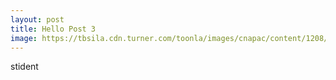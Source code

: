 ```yaml
---
layout: post
title: Hello Post 3
image: https://tbsila.cdn.turner.com/toonla/images/cnapac/content/1208/game/glitch-fixers/au/ppg_glitchfixers---266x266.jpg
--- 
```

stident 
